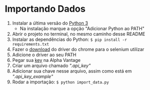 # Importando Dados

1. Instalar a última versão do [Python 3](https://www.python.org/downloads/)
    - Na instalação marque a opção "Adicionar Python ao PATH"
2. Abrir o projeto no terminal, no mesmo caminho desse README
3. Instalar as dependências do Python: ```$ pip install -r requirements.txt```
4. Fazer o [download](https://sites.google.com/a/chromium.org/chromedriver/downloads) do driver do chrome 
para o selenium utilizar
5. Adicione o driver ao seu PATH
6. Pegar sua [key](https://www.alphavantage.co/support/#api-key) na Alpha Vantage
7. Criar um arquivo chamado *".api_key"*
8. Adicionar sua chave nesse arquivo, assim como está em *".api_key_example"*
9. Rodar a importação: ```$ python import_data.py```
